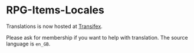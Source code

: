 RPG-Items-Locales
=================

Translations is now hosted at [Transifex](https://www.transifex.com/phoenixlzx/rpgitems/).

Please ask for membership if you want to help with translation. The source language is `en_GB`.
